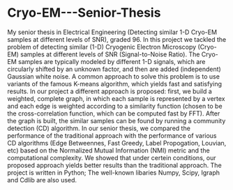 # Cryo-EM---Senior-Thesis
My senior thesis in Electrical Engineering (Detecting similar 1-D Cryo-EM samples at different levels of SNR), graded 96.
In this project we tackled the problem of detecting similar (1-D) Cryogenic Electron Microscopy (Cryo-EM) samples at different levels of SNR (Signal-to-Noise Ratio).
The Cryo-EM samples are typically modeled by different 1-D signals, which are circularly shifted by an unknown factor, and then are added (independent) Gaussian white noise.
A common approach to solve this problem is to use variants of the famous K-means algorithm, which yields fast and satisfying results. In our project a different approach is proposed: first,
we build a weighted, complete graph, in which each sample is represented by a vertex and each edge is weighted according to a similarity function (chosen to be the cross-correlation function, which
can be computed fast by FFT). After the graph is built, the similar samples can be found by running a community detection (CD) algorithm.
In our senior thesis, we compared the performance of the traditional approach with the performance of various CD algorithms (Edge Betweennes, Fast Greedy, Label Propogation, Louvian, etc) based on the Normalized Mutual Information (NMI) metric and the computational complexity. We showed that under certein conditions, our proposed approach yields better results than the traditional approach.
The project is written in Python; The well-known libaries Numpy, Scipy, Igraph and Cdlib are also used.
